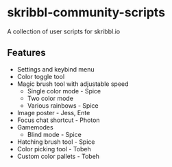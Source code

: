 # skribbl-community-scripts
A collection of user scripts for skribbl.io

## Features
- Settings and keybind menu
- Color toggle tool
- Magic brush tool with adjustable speed
  - Single color mode - Spice
  - Two color mode
  - Various rainbows - Spice
- Image poster - Jess, Ente
- Focus chat shortcut - Photon
- Gamemodes
  - Blind mode - Spice
- Hatching brush tool - Spice
- Color picking tool - Tobeh
- Custom color pallets - Tobeh
